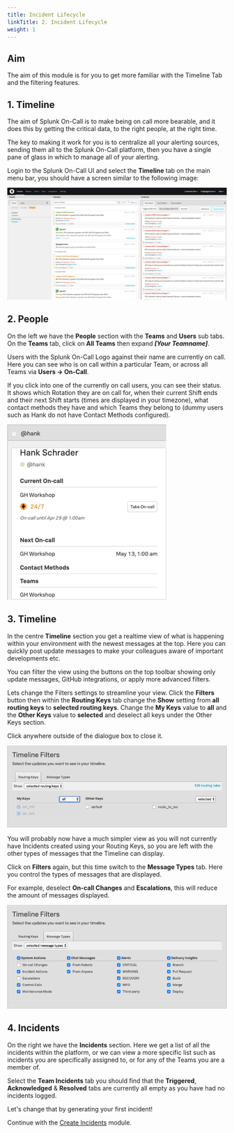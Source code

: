 ```yaml
---
title: Incident Lifecycle
linkTitle: 2. Incident Lifecycle
weight: 1
---
```


## Aim

The aim of this module is for you to get more familiar with the Timeline Tab and the filtering features.

## 1. Timeline

The aim of Splunk On-Call is to make being on call more bearable, and it does this by getting the critical data, to the right people, at the right time.

The key to making it work for you is to centralize all your alerting sources, sending them all to the Splunk On-Call platform, then you have a single pane of glass in which to manage all of your alerting.

Login to the Splunk On-Call UI and select the **Timeline** tab on the main menu bar, you should have a screen similar to the following image:

![Splunk On-Call UI](../images/m7-vo-ui.png)

## 2. People

On the left we have the **People** section with the **Teams** and **Users** sub tabs. On the **Teams** tab, click on **All Teams** then expand _**[Your Teamname]**_.

Users with the Splunk On-Call Logo against their name are currently on call. Here you can see who is on call within a particular Team, or across all Teams via **Users → On-Call**.

If you click into one of the currently on call users, you can see their status. It shows which Rotation they are on call for, when their current Shift ends and their next Shift starts (times are displayed in your timezone), what contact methods they have and which Teams they belong to (dummy users such as Hank do not have Contact Methods configured).

![User Detail](../images/m7-user-detail.png)

## 3. Timeline

In the centre **Timeline** section you get a realtime view of what is happening within your environment with the newest messages at the top. Here you can quickly post update messages to make your colleagues aware of important developments etc.

You can filter the view using the buttons on the top toolbar showing only update messages, GitHub integrations, or apply more advanced filters.

Lets change the Filters settings to streamline your view. Click the **Filters** button then within the **Routing Keys** tab change the **Show** setting from **all routing keys** to **selected routing keys**. Change the **My Keys** value to **all** and the **Other Keys** value to **selected** and deselect all keys under the Other Keys section.

Click anywhere outside of the dialogue box to close it.

![Timeline Filters](../images/m7-timeline-filters.png)

You will probably now have a much simpler view as you will not currently have Incidents created using your Routing Keys, so you are left with the other types of messages that the Timeline can display.

Click on **Filters** again, but this time switch to the **Message Types** tab. Here you control the types of messages that are displayed.

For example, deselect **On-call Changes** and **Escalations**, this will reduce the amount of messages displayed.

![Timeline Filters Message Types](../images/m7-timeline-filters-message-types.png)

## 4. Incidents

On the right we have the **Incidents** section. Here we get a list of all the incidents within the platform, or we can view a more specific list such as incidents you are specifically assigned to, or for any of the Teams you are a member of.

Select the **Team Incidents** tab you should find that the **Triggered**, **Acknowledged** & **Resolved** tabs are currently all empty as you have had no incidents logged.

Let's change that by generating your first incident!

Continue with the [Create Incidents](../create_incidents/) module.
